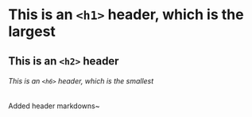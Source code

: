 # This is an `<h1>` header, which is the largest

## This is an `<h2>` header

###### This is an `<h6>` header, which is the smallest

Added header markdowns~
